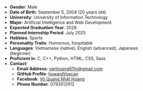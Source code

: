 - **Gender**: Male
- **Date of Birth**: September 5, 2004 (20 years old)
- **University**: University of Information Technology
- **Major**: Artificial Intelligence and Web Development
- **Expected Graduation Year**: 2026
- **Planned Internship Period**: July 2025
- **Hobbies**: Sports
- **Personality Traits**: Humorous, hospitable
- **Languages**: Vietnamese (native), English (advanced), Japanese (beginner)
- **Proficient in**: C, C++, Python, HTML, CSS, Sass
- **Contact**:
    - **Email Address**: [vqnhoang97tn@gmail.com](mailto:vqnhoang97tn@gmail.com)
    - **GitHub Profile**: [howardVoxcan](https://github.com/howardVoxcan)
    - **Facebook**: [Võ Quang Nhật Hoàng](https://www.facebook.com/quangnhathoang.vo.3/)
    - **Phone Number**: 0793512912
